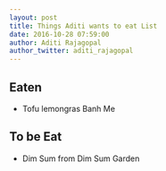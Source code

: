 ```yaml
---
layout: post
title: Things Aditi wants to eat List
date: 2016-10-28 07:59:00
author: Aditi Rajagopal
author_twitter: aditi_rajagopal
---
```


Eaten
-----
* Tofu lemongras Banh Me

To be Eat
---------
* Dim Sum from Dim Sum Garden